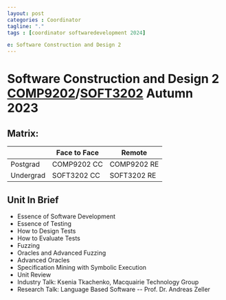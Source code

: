 ```yaml
---
layout: post
categories : Coordinator
tagline: "."
tags : [coordinator softwaredevelopment 2024]

e: Software Construction and Design 2
---
```


# Software Construction and Design 2 [COMP9202](https://www.sydney.edu.au/units/COMP9202/2024-S1C-ND-CC)/[SOFT3202](https://www.sydney.edu.au/units/SOFT3202/2024-S1C-ND-RE) Autumn 2023

## Matrix:

|           |Face to Face | Remote      |
|-----------|-------------|-------------|
| Postgrad  | COMP9202 CC | COMP9202 RE |
| Undergrad | SOFT3202 CC | SOFT3202 RE |



##  Unit In Brief

* Essence of Software Development
* Essence of Testing
* How to Design Tests
* How to Evaluate Tests
* Fuzzing
* Oracles and Advanced Fuzzing
* Advanced Oracles
* Specification Mining with Symbolic Execution
* Unit Review
* Industry Talk: Ksenia Tkachenko, Macquairie Technology Group
* Research Talk: Language Based Software -- Prof. Dr. Andreas Zeller

